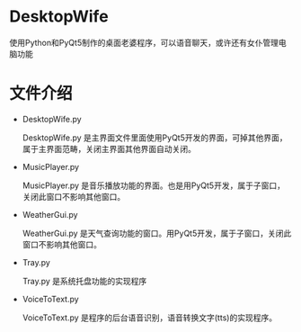 # DesktopWife
使用Python和PyQt5制作的桌面老婆程序，可以语音聊天，或许还有女仆管理电脑功能

# 文件介绍
- DesktopWife.py

  DesktopWife.py 是主界面文件里面使用PyQt5开发的界面，可掉其他界面，属于主界面范畴，关闭主界面其他界面自动关闭。

- MusicPlayer.py
  
  MusicPlayer.py 是音乐播放功能的界面。也是用PyQt5开发，属于子窗口，关闭此窗口不影响其他窗口。

- WeatherGui.py
  
  WeatherGui.py 是天气查询功能的窗口。用PyQt5开发，属于子窗口，关闭此窗口不影响其他窗口。

- Tray.py
  
  Tray.py 是系统托盘功能的实现程序

- VoiceToText.py
  
  VoiceToText.py 是程序的后台语音识别，语音转换文字(tts)的实现程序。
